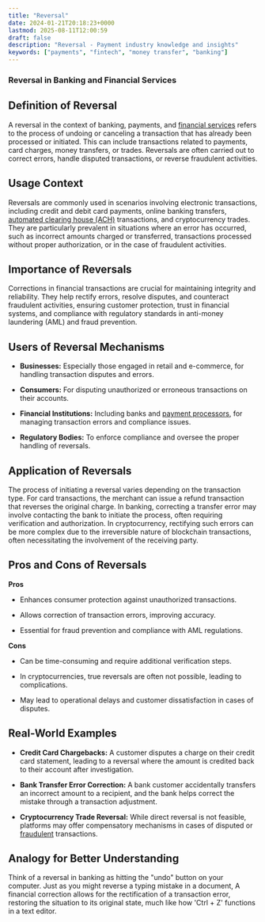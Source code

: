 ```yaml
---
title: "Reversal"
date: 2024-01-21T20:18:23+0000
lastmod: 2025-08-11T12:00:59
draft: false
description: "Reversal - Payment industry knowledge and insights"
keywords: ["payments", "fintech", "money transfer", "banking"]
---
```


### Reversal in Banking and Financial Services

## Definition of Reversal

A reversal in the context of banking, payments, and [financial services](https://faisalkhanllc.xyz/resources/payments-wiki/f/financial-services/) refers to the process of undoing or canceling a transaction that has already been processed or initiated. This can include transactions related to payments, card charges, money transfers, or trades. Reversals are often carried out to correct errors, handle disputed transactions, or reverse fraudulent activities.

## Usage Context

Reversals are commonly used in scenarios involving electronic transactions, including credit and debit card payments, online banking transfers, [automated clearing house (ACH)](https://faisalkhanllc.xyz/resources/payments-wiki/a/automated-clearing-house-ach/) transactions, and cryptocurrency trades. They are particularly prevalent in situations where an error has occurred, such as incorrect amounts charged or transferred, transactions processed without proper authorization, or in the case of fraudulent activities.

## Importance of Reversals

Corrections in financial transactions are crucial for maintaining integrity and reliability. They help rectify errors, resolve disputes, and counteract fraudulent activities, ensuring customer protection, trust in financial systems, and compliance with regulatory standards in anti-money laundering (AML) and fraud prevention.

## Users of Reversal Mechanisms

- **Businesses:** Especially those engaged in retail and e-commerce, for handling transaction disputes and errors.

- **Consumers:** For disputing unauthorized or erroneous transactions on their accounts.

- **Financial Institutions:** Including banks and [payment processors](https://faisalkhanllc.xyz/resources/payments-wiki/p/payment-processor/), for managing transaction errors and compliance issues.

- **Regulatory Bodies:** To enforce compliance and oversee the proper handling of reversals.

## Application of Reversals

The process of initiating a reversal varies depending on the transaction type. For card transactions, the merchant can issue a refund transaction that reverses the original charge. In banking, correcting a transfer error may involve contacting the bank to initiate the process, often requiring verification and authorization. In cryptocurrency, rectifying such errors can be more complex due to the irreversible nature of blockchain transactions, often necessitating the involvement of the receiving party.

## Pros and Cons of Reversals

**Pros**

- Enhances consumer protection against unauthorized transactions.

- Allows correction of transaction errors, improving accuracy.

- Essential for fraud prevention and compliance with AML regulations.

**Cons**

- Can be time-consuming and require additional verification steps.

- In cryptocurrencies, true reversals are often not possible, leading to complications.

- May lead to operational delays and customer dissatisfaction in cases of disputes.

## Real-World Examples

- **Credit Card Chargebacks:** A customer disputes a charge on their credit card statement, leading to a reversal where the amount is credited back to their account after investigation.

- **Bank Transfer Error Correction:** A bank customer accidentally transfers an incorrect amount to a recipient, and the bank helps correct the mistake through a transaction adjustment.

- **Cryptocurrency Trade Reversal:** While direct reversal is not feasible, platforms may offer compensatory mechanisms in cases of disputed or [fraudulent](https://faisalkhanllc.xyz/resources/payments-wiki/f/fraud/) transactions.

## Analogy for Better Understanding

Think of a reversal in banking as hitting the "undo" button on your computer. Just as you might reverse a typing mistake in a document, A financial correction allows for the rectification of a transaction error, restoring the situation to its original state, much like how 'Ctrl + Z' functions in a text editor.